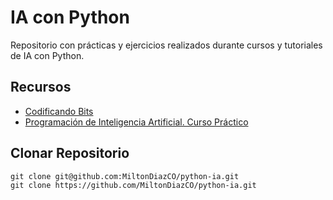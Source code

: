 # IA con Python

Repositorio con prácticas y ejercicios realizados durante cursos y tutoriales de IA con Python.

## Recursos
- [Codificando Bits](https://www.youtube.com/@codificandobits/)
- [Programación de Inteligencia Artificial. Curso Práctico](https://www.ra-ma.es/libro/programacion-de-inteligencia-artificial-curso-practico_147608/)

## Clonar Repositorio
```git
git clone git@github.com:MiltonDiazCO/python-ia.git
git clone https://github.com/MiltonDiazCO/python-ia.git
```